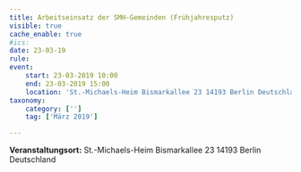 ```yaml
---
title: Arbeitseinsatz der SMH-Gemeinden (Frühjahresputz)
visible: true
cache_enable: true
#ics: 
date: 23-03-19
rule: 
event:
	start: 23-03-2019 10:00
	end: 23-03-2019 15:00
	location: 'St.-Michaels-Heim Bismarkallee 23 14193 Berlin Deutschland'
taxonomy:
	category: ['']
	tag: ['März 2019']

---
```




**Veranstaltungsort:** St.-Michaels-Heim
Bismarkallee 23
14193 Berlin
Deutschland

